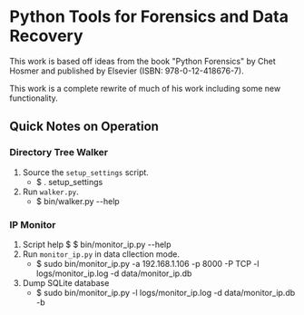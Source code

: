 Python Tools for Forensics and Data Recovery
============================================

This work is based off ideas from the book "Python Forensics" by Chet Hosmer and published by Elsevier (ISBN: 978-0-12-418676-7).

This work is a complete rewrite of much of his work including some new functionality.

## Quick Notes on Operation

### Directory Tree Walker
 1. Source the ```setup_settings``` script.
    * $ . setup_settings
 2. Run ```walker.py```.
    * $ bin/walker.py --help

### IP Monitor
 1. Script help
    $ $ bin/monitor_ip.py --help
 2. Run ```monitor_ip.py``` in data cllection mode.
    * $ sudo bin/monitor_ip.py -a 192.168.1.106 -p 8000 -P TCP -l logs/monitor_ip.log -d data/monitor_ip.db
 3. Dump SQLite database
    * $ sudo bin/monitor_ip.py -l logs/monitor_ip.log -d data/monitor_ip.db -b
